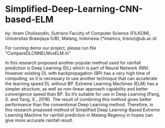 # Simplified-Deep-Learning-CNN-based-ELM
by: Imam Cholissodin, Sutrisno
Faculty of Computer Science (FILKOM), Universitas Brawijaya (UB), Malang, Indonesia
{*imamcs, trisno}@ub.ac.id

For running demo our project, please run file "CompareDLCNNELMvsELM.m"

In this research proposed another popular method used for rainfall prediction is Deep Learning (DL) which is part of Neural Network (NN). However existing DL with backpropagation (BP) has a very high time of computing, so it is necessary to use another technique that can accelerate the learning speed DL without BP. Extreme Learning Machines (ELM) has a simpler structure, as well as non-linear approach capability and better convergence speed than BP. So it’s suitable for use in Deep Learning (Pang, S. and Yang, X., 2016). The result of combining this method gives better performance than the conventional Deep Learning method. Therefore, in this research proposed method of Simplified Deep Learning-Based Extreme Learning Machine for rainfall prediction in Malang Regency in hopes can give more accurate rainfall result.
